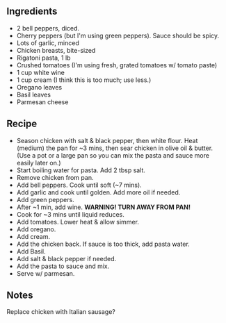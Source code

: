 ## Ingredients
- 2 bell peppers, diced.
- Cherry peppers (but I'm using green peppers). Sauce should be spicy.
- Lots of garlic, minced 
- Chicken breasts, bite-sized
- Rigatoni pasta, 1 lb
- Crushed tomatoes (I'm using fresh, grated tomatoes w/ tomato paste)
- 1 cup white wine
- 1 cup cream (I think this is too much; use less.)
- Oregano leaves
- Basil leaves
- Parmesan cheese

## Recipe
- Season chicken with salt & black pepper, then white flour. Heat (medium) the pan for ~3 mins, then sear chicken in olive oil & butter. (Use a pot or a large pan so you can mix the pasta and sauce more easily later on.)
- Start boiling water for pasta. Add 2 tbsp salt.
- Remove chicken from pan.
- Add bell peppers. Cook until soft (~7 mins).
- Add garlic and cook until golden. Add more oil if needed.
- Add green peppers.
- After ~1 min, add wine. **WARNING! TURN AWAY FROM PAN!**
- Cook for ~3 mins until liquid reduces.
- Add tomatoes. Lower heat & allow simmer. 
- Add oregano.
- Add cream.
- Add the chicken back. If sauce is too thick, add pasta water.
- Add Basil.
- Add salt & black pepper if needed.
- Add the pasta to sauce and mix.
- Serve w/ parmesan.

## Notes
Replace chicken with Italian sausage?